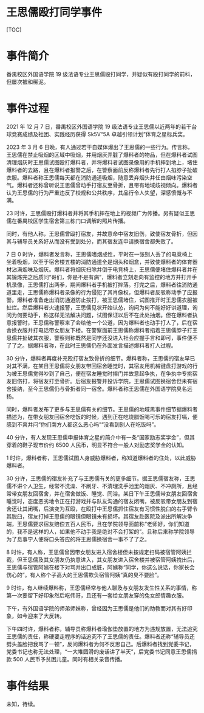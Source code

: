 # 王思儒殴打同学事件

[TOC]

# 事件简介

番禺校区外国语学院 19 级法语专业王思儒殴打同学，并疑似有殴打同学的前科，但屡次被和稀泥。

# 事件过程

2021 年 12 月 7 日，番禺校区外国语学院 19 级法语专业王思儒以近两年的若干台球竞赛成绩及社团、实践经历获得 Sk5V“5A 卓越引领计划”体育之星标兵奖。

2023 年 3 月 6 日晚，有人通过若干自媒体爆出了王思儒的一些行为。传言称，王思儒在禁止吸烟的区域中吸烟，并用烟灰弄脏了爆料者的物品，但在爆料者试图清理烟灰时王思儒试图殴打爆料者，并将爆料者试图录像用的手机摔到地上，堵住爆料者的去路，且在爆料者报警之后，在警察面前反称爆料者先行打人掐脖子扯破衣服。爆料者称王思儒每天都在消防通道吸烟，随意丢弃烟头并任由烟味污染空气。爆料者还称曾听说王思儒曾动手打宿友至骨折，且带有地域歧视倾向。爆料者认为王思儒的行为严重违反了校规和公共秩序，其品行令人失望，深感愤慨与不满。

23 时许，王思儒殴打爆料者并将其手机摔在地上的视频广为传播。另有疑似王思儒在番禺校区学生宿舍第三栋门口调解的照片传播。

同时，有他人称，王思儒曾殴打宿友，并故意命中宿友旧伤，致使宿友骨折，但因其与辅导员关系好从而没有受到处分，而其宿友连申请换宿舍都失败了。

7 日 0 时许，爆料者发言称，王思儒嗜烟成性，平时在一张别人丢了的电竞椅上坐着吸烟，以至于宿舍楼五楼的消防通道全是烟头和烟盒，并致使爆料者的体育器材沾满烟味及烟灰。爆料者将烟灰扫除并倒于电竞椅上，王思儒便堵住爆料者并在其锻炼完之后质问“哥们，你是不是有病”，爆料者立刻走向有监控的地方并打开手机录像，王思儒打出两拳，期间爆料者手机被打摔落。打完之后，爆料者往消防通道里走，王思儒称爆料者录像的行为侵犯了其肖像权，但爆料者反驳称动手了应报警。爆料者准备走出消防通道防止挨打，被王思儒堵住，试图推开时王思儒衣服被扯烂。然后爆料者火速报警，王思儒见状开始认怂，询问为何不能好好讲道理，询问为何要动手，称这样无法解决问题，试图保证以后不在此处抽烟。但在爆料者执意报警时，王思儒称警察来了会给他一个公道，因为爆料者也动手打人了，后在宿舍换衣服并打电话带女朋友下楼。在警察面前王思儒称爆料者掐着王思儒脖子打王思儒并扯破其衣服，警察则称既然是同学还没进入社会应握手言和即可，事件便不了了之。据爆料者称，在此时王思儒仍在外面发言描述爆料者打人过程。

30 分许，爆料者再度补充殴打宿友致骨折的细节。爆料者称，王思儒的宿友早已对其不满，在某日王思儒将女朋友带回宿舍睡觉时，其宿友用机械键盘打游戏的行为被王思儒觉得吵到了自己，便在宿友睡觉时摔门并故意起争执，在争执中专挑宿友旧伤打，将宿友打至骨折。后宿友报警并投诉学院，王思儒试图换宿舍但未有宿舍接纳，至今王思儒仍与骨折者同一宿舍。爆料者称王思儒在外国语学院臭名远扬。

同时，爆料者发布了更多与王思儒有关的细节。王思儒的地域黑事件细节据爆料者描述为，在带女朋友回宿舍吃饭的时候，遇到正在吃烧腊饭喝可乐的宿友打嗝，便感到不爽并问“你们南方人都这么恶心吗”“没看到别人在吃饭吗”。

40 分许，有人发现王思儒申报体育之星的简介中有一条“国家励志奖学金”，但其穿着的鞋子现市价约 6500 人民币，明显不符合一般人对励志奖学金的认知。

1 时许，爆料者称，王思儒试图人身威胁爆料者，称知道爆料者的住处，以此威胁爆料者。

30 分许，王思儒的宿友补充了与王思儒有关的更多细节。据王思儒宿友称，王思儒不讲个人卫生，经常不洗澡、不刷牙、不清理洗手池里的烟灰、不冲厕所，且经常带女朋友回宿舍，并在宿舍做饭、睡觉、同浴。某日下午王思儒带女朋友回宿舍睡觉时，态度恶劣地令正在打游戏并与队友沟通的宿友闭嘴，被反驳带女朋友到宿舍还让其闭嘴，后演变为互殴，在殴打中王思儒抓住宿友有习惯性脱臼的右手臂令其脱臼，宿友打掉王思儒的眼镜但眼镜未有损坏。其宿友赴医院及派出所解决争端，王思儒要求宿友赔偿五百人民币，且在学院领导面前称“老师好，你们知道的，我不是这样的人，如果他不动手我是绝对不会打架的”。且称后来称学院领导为了息事宁人便将口头答应的将王思儒换宿舍一事不了了之。

8 时许，有人称，王思儒曾因带女朋友进入宿舍楼但未按规定扫码被宿管阿姨拦截，但王思儒及其女朋友仍执意进入，其女朋友进入宿舍楼并被宿管阿姨拽出后，王思儒与宿管阿姨在楼下对骂并出口成脏，阿姨称“同学，你这么说话，你家长会伤心的”。有人称个子高大的王思儒欺负宿管阿姨“真的臭不要脸”。

9 时许，有人继续爆料称，王思儒经常与他人聊及与女朋友发生性关系的事情，称第一次要留下好印象然后吃伟哥，且还有一套给女朋友穿的兔女郎情趣衣服。

下午，有外国语学院的师弟师妹称，曾经因为王思儒是他们的助教而对其有好印象，如今迎来了大反转。

下午四时许，爆料者称，辅导员称爆料者瑜伽垫放置的地方为违规放置，无法追究王思儒的责任，称硬要走程序的话追究不了王思儒的责任。爆料者还称“辅导员还劈头盖脸把我骂了一顿”，反问爆料者为何不反思自己。后爆料者找到党委书记，党委书记也称无法处理，“一大堆圆滑的废话讲了半天”，后党委书记同意王思儒捐款 500 人民币予贫困儿童。同时有相关录音传播。

# 事件结果

未知，待续。
